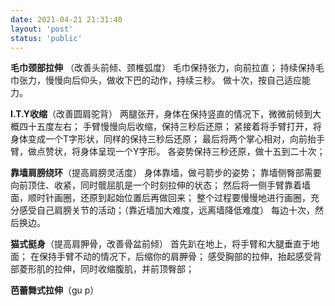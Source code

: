 ```yaml
---
date: 2021-04-21 21:31:40
layout: 'post'
status: 'public'
---
```


**毛巾颈部拉伸** （改善头前倾、颈椎弧度）
 毛巾保持张力，向前拉直；
持续保持毛巾张力，慢慢向后仰头，做收下巴的动作，持续三秒。
做十次，按自己适应能力。

**I.T.Y收缩**（改善圆肩驼背）
两腿张开，身体在保持竖直的情况下，微微前倾到大概四十五度左右；
手臂慢慢向后收缩，保持三秒后还原；
紧接着将手臂打开，将身体变成一个T字形状，同样的保持三秒后还原；
最后将两个掌心相对，向前抬手臂，做点赞状，将身体呈现一个Y字形。
各姿势保持三秒还原，做十五到二十次；

**靠墙肩膀绕环**（提高肩膀灵活度）
身体靠墙，做弓箭步的姿势；
靠墙侧臀部需要向前顶住、收紧，同时髋屈肌是一个时刻拉伸的状态；
然后将一侧手臂靠着墙面，顺时针画圈，还原到起始位置后再做回来；
整个过程要慢慢地进行画圈，充分感受自己肩膀关节的活动；（靠近墙加大难度，远离墙降低难度）
每边十次，然后换边。

**猫式挺身**（提高肩胛骨，改善骨盆前倾）
首先趴在地上，将手臂和大腿垂直于地面；
在保持手臂不动的情况下，后缩你的肩胛骨；
感受胸部的拉伸，抬起感受背部菱形肌的拉伸，同时收缩腹肌，并前顶臀部；

**芭蕾舞式拉伸**（gu p）
